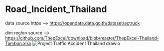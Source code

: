 # Road_Incident_Thailand
data source https --> https://opendata.data.go.th/dataset/actruck

dim region source --> https://github.com/ThepExcel/download/blob/master/ThepExcel-Thailand-Tambon.xlsx
![Project Traffic Accident Thailand drawio](https://user-images.githubusercontent.com/55074838/193427446-057a291f-3d2f-431d-92bd-c8a515cc543b.png)
